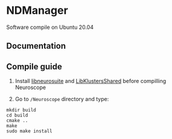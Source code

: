 # NDManager
Software compile on Ubuntu 20.04

## Documentation


## Compile guide

  1. Install [libneurosuite](https://github.com/natuneuro/neurosuite) and [LibKlustersShared](https://github.com/natuneuro/LibKlustersShared) before compilling Neuroscope 
  
  2. Go to `/Neuroscope` directory and type:
  ```
  mkdir build
  cd build
  cmake ..
  make
  sudo make install
  ```


